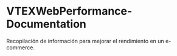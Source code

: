 # VTEXWebPerformance-Documentation
Recopilación de información para mejorar el rendimiento en un e-commerce. 
